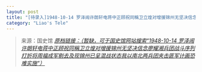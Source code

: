 ```yaml
---
layout: post
title: "[待录入]1948-10-14 罗泽闿许朗轩电蒋中正顾祝同稱卫立煌对增援锦州无坚决信念廖耀湘兵团战斗序列打折将周福成军剔去及现锦州已呈混战状态我以南北两兵团夹击匪军计画恐难实施"
category: "Liao's Tele"
---
```



> 来源：国史馆 [*原档链接：（暂缺，可于国史馆网站搜索“1948-10-14 罗泽闿许朗轩电蒋中正顾祝同稱卫立煌对增援锦州无坚决信念廖耀湘兵团战斗序列打折将周福成军剔去及现锦州已呈混战状态我以南北两兵团夹击匪军计画恐难实施“）*]()
